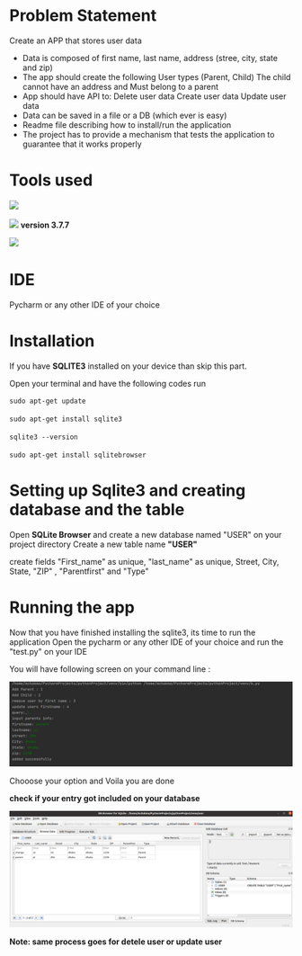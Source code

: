 # Problem Statement


Create an APP that stores user data
- Data is composed of first name, last name, address (stree, city, state and zip)
- The app should create the following User types (Parent, Child) The child cannot have an address and Must belong to a parent
- App should have API to:
	Delete user data
	Create user data
	Update user data
- Data can be saved in a file or a DB (which ever is easy)
- Readme file describing how to install/run the application
- The project has to provide a mechanism that tests the application to guarantee that it works properly


# Tools used 

![](https://www.sqlite.org/images/sqlite370_banner.gif)

![](https://www.python.org/static/img/python-logo.png) **version 3.7.7**

![](https://assets.ubuntu.com/v1/8114528b-picto-ubuntu-orange.png)

# IDE


Pycharm or any other IDE of your choice

# Installation


If you have **SQLITE3** installed on your device than skip this part.


Open your terminal and have the following codes run 

    sudo apt-get update 

    sudo apt-get install sqlite3

    sqlite3 --version
    
    sudo apt-get install sqlitebrowser
    
    
# Setting up Sqlite3 and creating database and the table 

Open **SQLite Browser** and create a new database named "USER" on your project directory 
Create a new table name **"USER"**

create fields "First_name" as unique, "last_name" as unique, Street, City, State, "ZIP" , "Parentfirst" and "Type"


# Running the app

Now that you have finished installing the sqlite3, its time to run the application 
Open the pycharm or any other IDE of your choice and run the "test.py" on your IDE

You will have following screen on your command line : 

![](https://github.com/MiteshChakma/Assessment/blob/master/s1.png)

Chooose your option and Voila you are done

**check if your entry got included on your database** 

![](https://github.com/MiteshChakma/Assessment/blob/master/s1.1.png)

**Note: same process goes for detele user or update user**
